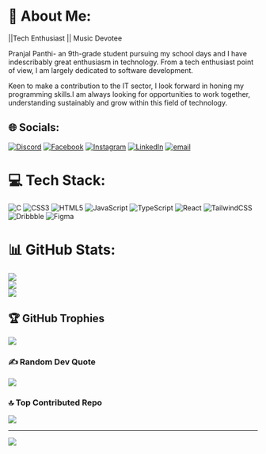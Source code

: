 # 💫 About Me:
||Tech Enthusiast || Music Devotee 

 Pranjal Panthi- an 9th-grade student pursuing my school days and I have indescribably great enthusiasm in technology. From a tech enthusiast point of view, I am largely dedicated to software development. 

Keen to make a contribution to the IT sector, I look forward in honing my programming skills.I am always looking for opportunities to work together, understanding sustainably and grow within this field of technology.
## 🌐 Socials:
[![Discord](https://img.shields.io/badge/Discord-%237289DA.svg?logo=discord&logoColor=white)](https://discord.gg/pranja7l) [![Facebook](https://img.shields.io/badge/Facebook-%231877F2.svg?logo=Facebook&logoColor=white)](https://facebook.com/Pranja7l) [![Instagram](https://img.shields.io/badge/Instagram-%23E4405F.svg?logo=Instagram&logoColor=white)](https://instagram.com/lx_pranja7l) [![LinkedIn](https://img.shields.io/badge/LinkedIn-%230077B5.svg?logo=linkedin&logoColor=white)](https://linkedin.com/in/pranja7l) [![email](https://img.shields.io/badge/Email-D14836?logo=gmail&logoColor=white)](mailto:devpranjalpanthi707@gmail.com) 

# 💻 Tech Stack:
![C](https://img.shields.io/badge/c-%2300599C.svg?style=for-the-badge&logo=c&logoColor=white) ![CSS3](https://img.shields.io/badge/css3-%231572B6.svg?style=for-the-badge&logo=css3&logoColor=white) ![HTML5](https://img.shields.io/badge/html5-%23E34F26.svg?style=for-the-badge&logo=html5&logoColor=white) ![JavaScript](https://img.shields.io/badge/javascript-%23323330.svg?style=for-the-badge&logo=javascript&logoColor=%23F7DF1E) ![TypeScript](https://img.shields.io/badge/typescript-%23007ACC.svg?style=for-the-badge&logo=typescript&logoColor=white) ![React](https://img.shields.io/badge/react-%2320232a.svg?style=for-the-badge&logo=react&logoColor=%2361DAFB) ![TailwindCSS](https://img.shields.io/badge/tailwindcss-%2338B2AC.svg?style=for-the-badge&logo=tailwind-css&logoColor=white) ![Dribbble](https://img.shields.io/badge/Dribbble-EA4C89?style=for-the-badge&logo=dribbble&logoColor=white) ![Figma](https://img.shields.io/badge/figma-%23F24E1E.svg?style=for-the-badge&logo=figma&logoColor=white)
# 📊 GitHub Stats:
![](https://github-readme-stats.vercel.app/api?username=ghPranja7l&theme=monokai&hide_border=false&include_all_commits=false&count_private=false)<br/>
![](https://github-readme-streak-stats.herokuapp.com/?user=ghPranja7l&theme=monokai&hide_border=false)<br/>
![](https://github-readme-stats.vercel.app/api/top-langs/?username=ghPranja7l&theme=monokai&hide_border=false&include_all_commits=false&count_private=false&layout=compact)

## 🏆 GitHub Trophies
![](https://github-profile-trophy.vercel.app/?username=ghPranja7l&theme=radical&no-frame=false&no-bg=true&margin-w=4)

### ✍️ Random Dev Quote
![](https://quotes-github-readme.vercel.app/api?type=horizontal&theme=dark)

### 🔝 Top Contributed Repo
![](https://github-contributor-stats.vercel.app/api?username=ghPranja7l&limit=5&theme=dark&combine_all_yearly_contributions=true)

---
[![](https://visitcount.itsvg.in/api?id=ghPranja7l&icon=0&color=0)](https://visitcount.itsvg.in)

<!-- Proudly created with GPRM ( https://gprm.itsvg.in ) -->
